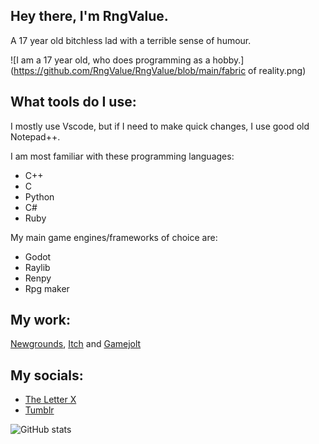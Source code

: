 ## Hey there, I'm RngValue. 
A 17 year old bitchless lad with a terrible sense of humour.

![I am a 17 year old, who does programming as a hobby.](https://github.com/RngValue/RngValue/blob/main/fabric of reality.png)

## What tools do I use:
I mostly use Vscode, but if I need to make quick changes, I use good old Notepad++.

I am most familiar with these programming languages:
- C++
- C
- Python
- C#
- Ruby

My main game engines/frameworks of choice are:
- Godot
- Raylib
- Renpy
- Rpg maker

## My work:
[Newgrounds](https://value134.newgrounds.com/), [Itch](https://randomvalue134.itch.io/) and [Gamejolt](https://gamejolt.com/@rngvalue)

## My socials:

- [The Letter X](https://twitter.com/Value134)
- [Tumblr](https://rngvalue.tumblr.com/)

![GitHub stats](https://github-readme-stats.vercel.app/api?username=RngValue&show_icons=true) 
